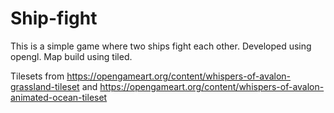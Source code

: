 # Ship-fight

This is a simple game where two ships fight each other. Developed using opengl. Map build using tiled.

Tilesets from https://opengameart.org/content/whispers-of-avalon-grassland-tileset and https://opengameart.org/content/whispers-of-avalon-animated-ocean-tileset